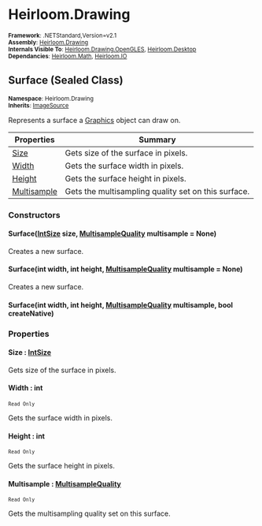 # Heirloom.Drawing

<small>**Framework**: .NETStandard,Version=v2.1</small>  
<small>**Assembly**: [Heirloom.Drawing](../Heirloom.Drawing/Heirloom.Drawing.md)</small>  
<small>**Internals Visible To**: [Heirloom.Drawing.OpenGLES](../Heirloom.Drawing.OpenGLES/Heirloom.Drawing.OpenGLES.md), [Heirloom.Desktop](../Heirloom.Desktop/Heirloom.Desktop.md)</small>  
<small>**Dependancies**: [Heirloom.Math](../Heirloom.Math/Heirloom.Math.md), [Heirloom.IO](../Heirloom.IO/Heirloom.IO.md)</small>  

## Surface (Sealed Class)
<small>**Namespace**: Heirloom.Drawing</small>  
<small>**Inherits**: [ImageSource](Heirloom.Drawing.ImageSource.md)</small>  

Represents a surface a [Graphics](Heirloom.Drawing.Graphics.md) object can draw on.

| Properties                 | Summary                                             |
|----------------------------|-----------------------------------------------------|
| [Size](#SIZ9C9392F9)       | Gets size of the surface in pixels.                 |
| [Width](#WID68924896)      | Gets the surface width in pixels.                   |
| [Height](#HEIE098AAEB)     | Gets the surface height in pixels.                  |
| [Multisample](#MULD8F2787) | Gets the multisampling quality set on this surface. |

### Constructors

#### Surface([IntSize](../Heirloom.Math/Heirloom.Math.IntSize.md) size, [MultisampleQuality](Heirloom.Drawing.MultisampleQuality.md) multisample = None)

Creates a new surface.

#### Surface(int width, int height, [MultisampleQuality](Heirloom.Drawing.MultisampleQuality.md) multisample = None)

Creates a new surface.

#### Surface(int width, int height, [MultisampleQuality](Heirloom.Drawing.MultisampleQuality.md) multisample, bool createNative)

### Properties

#### <a name="SIZ9C9392F9"></a>Size : [IntSize](../Heirloom.Math/Heirloom.Math.IntSize.md)


Gets size of the surface in pixels.

#### <a name="WID68924896"></a>Width : int

<small>`Read Only`</small>

Gets the surface width in pixels.

#### <a name="HEIE098AAEB"></a>Height : int

<small>`Read Only`</small>

Gets the surface height in pixels.

#### <a name="MULD8F2787"></a>Multisample : [MultisampleQuality](Heirloom.Drawing.MultisampleQuality.md)

<small>`Read Only`</small>

Gets the multisampling quality set on this surface.

